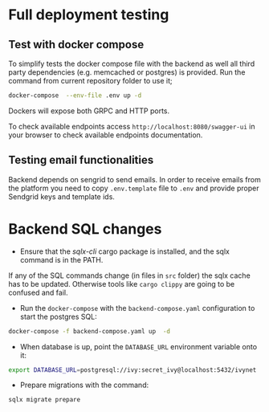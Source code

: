 # Full deployment testing

## Test with docker compose

To simplify tests the docker compose file with the backend as well all third party dependencies (e.g. memcached or postgres) is provided.
Run the command from current repository folder to use it;
```sh
docker-compose  --env-file .env up -d
```
Dockers will expose both GRPC and HTTP ports.

To check available endpoints access `http://localhost:8080/swagger-ui` in your browser to check available endpoints documentation.

## Testing email functionalities

Backend depends on sengrid to send emails.
In order to receive emails from the platform you need to copy `.env.template` file to `.env` and provide proper Sendgrid keys and template ids.


# Backend SQL changes

* Ensure that the _sqlx-cli_ cargo package is installed, and the sqlx command is in the PATH.

If any of the SQL commands change (in files in `src` folder) the sqlx cache has to be updated.
Otherwise tools like `cargo clippy` are going to be confused and fail.

* Run the `docker-compose` with the `backend-compose.yaml` configuration to start the postgres SQL:

```sh
docker-compose -f backend-compose.yaml up  -d

 ```

* When database is up, point the `DATABASE_URL` environment variable onto it:

```sh
export DATABASE_URL=postgresql://ivy:secret_ivy@localhost:5432/ivynet
```

* Prepare migrations with the command:

```sh
sqlx migrate prepare
```
